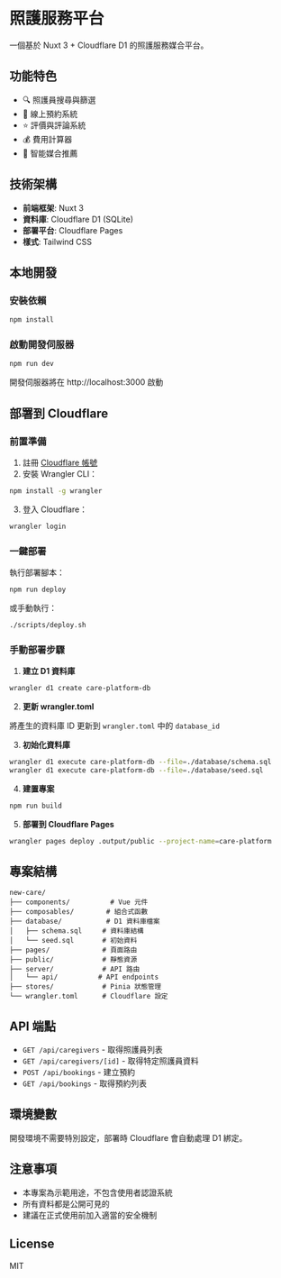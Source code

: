 # 照護服務平台

一個基於 Nuxt 3 + Cloudflare D1 的照護服務媒合平台。

## 功能特色

- 🔍 照護員搜尋與篩選
- 📅 線上預約系統
- ⭐ 評價與評論系統
- 💰 費用計算器
- 🎯 智能媒合推薦

## 技術架構

- **前端框架**: Nuxt 3
- **資料庫**: Cloudflare D1 (SQLite)
- **部署平台**: Cloudflare Pages
- **樣式**: Tailwind CSS

## 本地開發

### 安裝依賴

```bash
npm install
```

### 啟動開發伺服器

```bash
npm run dev
```

開發伺服器將在 http://localhost:3000 啟動

## 部署到 Cloudflare

### 前置準備

1. 註冊 [Cloudflare 帳號](https://dash.cloudflare.com/sign-up)
2. 安裝 Wrangler CLI：

```bash
npm install -g wrangler
```

3. 登入 Cloudflare：

```bash
wrangler login
```

### 一鍵部署

執行部署腳本：

```bash
npm run deploy
```

或手動執行：

```bash
./scripts/deploy.sh
```

### 手動部署步驟

1. **建立 D1 資料庫**

```bash
wrangler d1 create care-platform-db
```

2. **更新 wrangler.toml**

將產生的資料庫 ID 更新到 `wrangler.toml` 中的 `database_id`

3. **初始化資料庫**

```bash
wrangler d1 execute care-platform-db --file=./database/schema.sql
wrangler d1 execute care-platform-db --file=./database/seed.sql
```

4. **建置專案**

```bash
npm run build
```

5. **部署到 Cloudflare Pages**

```bash
wrangler pages deploy .output/public --project-name=care-platform
```

## 專案結構

```
new-care/
├── components/          # Vue 元件
├── composables/        # 組合式函數
├── database/           # D1 資料庫檔案
│   ├── schema.sql     # 資料庫結構
│   └── seed.sql       # 初始資料
├── pages/             # 頁面路由
├── public/            # 靜態資源
├── server/            # API 路由
│   └── api/          # API endpoints
├── stores/            # Pinia 狀態管理
└── wrangler.toml      # Cloudflare 設定
```

## API 端點

- `GET /api/caregivers` - 取得照護員列表
- `GET /api/caregivers/[id]` - 取得特定照護員資料
- `POST /api/bookings` - 建立預約
- `GET /api/bookings` - 取得預約列表

## 環境變數

開發環境不需要特別設定，部署時 Cloudflare 會自動處理 D1 綁定。

## 注意事項

- 本專案為示範用途，不包含使用者認證系統
- 所有資料都是公開可見的
- 建議在正式使用前加入適當的安全機制

## License

MIT


